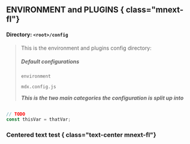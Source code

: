 ## ENVIRONMENT and PLUGINS { class="mnext-fl"}

   #### Directory: `<root>/config`

>   This is the environment and plugins config directory:
>
>   ##### Default configurations
>
>   `environment`
>
>   `mdx.config.js`
>
> ***This is the two main categories the configuration is split up into***

```javascript

// TODO
const thisVar = thatVar;

```

### Centered text test { class="text-center mnext-fl"}